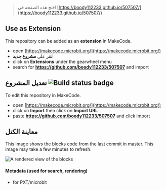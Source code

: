 
> افتح هذه الصفحة في [https://boody112233.github.io/507507/](https://boody112233.github.io/507507/)

## Use as Extension

This repository can be added as an **extension** in MakeCode.

* open [https://makecode.microbit.org/](https://makecode.microbit.org/)
* انقر على **مشروع جديد**
* click on **Extensions** under the gearwheel menu
* search for **https://github.com/boody112233/507507** and import

## تعديل المشروع ![Build status badge](https://github.com/boody112233/507507/workflows/MakeCode/badge.svg)

To edit this repository in MakeCode.

* open [https://makecode.microbit.org/](https://makecode.microbit.org/)
* click on **Import** then click on **Import URL**
* paste **https://github.com/boody112233/507507** and click import

## معاينة الكتل

This image shows the blocks code from the last commit in master.
This image may take a few minutes to refresh.

![A rendered view of the blocks](https://github.com/boody112233/507507/raw/master/.github/makecode/blocks.png)

#### Metadata (used for search, rendering)

* for PXT/microbit
<script src="https://makecode.com/gh-pages-embed.js"></script><script>makeCodeRender("{{ site.makecode.home_url }}", "{{ site.github.owner_name }}/{{ site.github.repository_name }}");</script>
